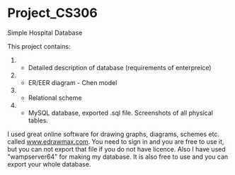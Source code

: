 # Project_CS306
Simple Hospital Database

This project contains:
 1. - Detailed description of database (requirements of enterpreice)
 2. - ER/EER diagram - Chen model
 3. - Relational scheme
 4. - MySQL database, exported .sql file. Screenshots of all physical tables.

I used great online software for drawing graphs, diagrams, schemes etc. called www.edrawmax.com. You need to sign in and you are free to use it, but you can not export that file if you do not have licence. Also I have used "wampserver64" for making my database. It is also free to use and you can export your whole database.
